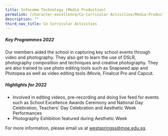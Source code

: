 ```yaml
---
title: Infocomm Technology (Media Production)
permalink: /character-excellence/Co-Curricular-Activities/Media-Production/
description: ""
third_nav_title: Co Curricular Activities
---
```

##### Key Programmes 2022

Our members aided the school in capturing key school events through video and photography. They also get to learn the use of DSLR, photography composition and techniques and creative photography. They are also trained to use photo editing tools such as Snapseed app and Photopea as well as video editing tools iMovie, Finalcut Pro and Capcut.

##### Highlights for 2022

* Involved in editing videos, pre-recording and doing live feed for events such as School Excellence Awards Ceremony and National Day Celebration, Teachers’ Day Celebration and Aesthetic Week Performances
* Photography Exhibition featured during Aesthetic Week


For more information, please email us at [westspringss@moe.edu.sg](http://westspringss.moe.edu.sg/).